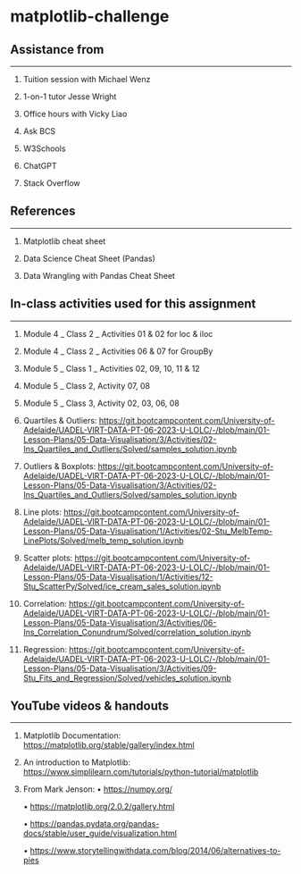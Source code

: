 # matplotlib-challenge

## Assistance from
------------------
1. Tuition session with Michael Wenz

2. 1-on-1 tutor Jesse Wright

3. Office hours with Vicky Liao

4. Ask BCS

5. W3Schools

7. ChatGPT

8. Stack Overflow


## References
-------------

1.  Matplotlib cheat sheet

2.  Data Science Cheat Sheet (Pandas)

3.  Data Wrangling with Pandas Cheat Sheet	


## In-class activities used for this assignment
-----------------------------------------------

1.	Module 4 _ Class 2 _ Activities	01 & 02 for loc & iloc

2.	Module 4 _ Class 2 _ Activities	06 & 07 for GroupBy

3.	Module 5 _ Class 1 _ Activities 02, 09, 10, 11 & 12

4.	Module 5 _ Class 2, Activity 07, 08

5.	Module 5 _ Class 3, Activity 02, 03, 06, 08

6.	Quartiles & Outliers:	https://git.bootcampcontent.com/University-of-Adelaide/UADEL-VIRT-DATA-PT-06-2023-U-LOLC/-/blob/main/01-Lesson-Plans/05-Data-Visualisation/3/Activities/02-Ins_Quartiles_and_Outliers/Solved/samples_solution.ipynb

7.	Outliers & Boxplots:	https://git.bootcampcontent.com/University-of-Adelaide/UADEL-VIRT-DATA-PT-06-2023-U-LOLC/-/blob/main/01-Lesson-Plans/05-Data-Visualisation/3/Activities/02-Ins_Quartiles_and_Outliers/Solved/samples_solution.ipynb

8.	Line plots:	https://git.bootcampcontent.com/University-of-Adelaide/UADEL-VIRT-DATA-PT-06-2023-U-LOLC/-/blob/main/01-Lesson-Plans/05-Data-Visualisation/1/Activities/02-Stu_MelbTemp-LinePlots/Solved/melb_temp_solution.ipynb

9.	Scatter plots:	https://git.bootcampcontent.com/University-of-Adelaide/UADEL-VIRT-DATA-PT-06-2023-U-LOLC/-/blob/main/01-Lesson-Plans/05-Data-Visualisation/1/Activities/12-Stu_ScatterPy/Solved/ice_cream_sales_solution.ipynb

10.	Correlation:	https://git.bootcampcontent.com/University-of-Adelaide/UADEL-VIRT-DATA-PT-06-2023-U-LOLC/-/blob/main/01-Lesson-Plans/05-Data-Visualisation/3/Activities/06-Ins_Correlation_Conundrum/Solved/correlation_solution.ipynb

11.	Regression:	https://git.bootcampcontent.com/University-of-Adelaide/UADEL-VIRT-DATA-PT-06-2023-U-LOLC/-/blob/main/01-Lesson-Plans/05-Data-Visualisation/3/Activities/09-Stu_Fits_and_Regression/Solved/vehicles_solution.ipynb


## YouTube videos & handouts
---------------------------

1.  Matplotlib Documentation:	https://matplotlib.org/stable/gallery/index.html

2.  An introduction to Matplotlib:	https://www.simplilearn.com/tutorials/python-tutorial/matplotlib

3.  From Mark Jenson:
    •	https://numpy.org/

    •	https://matplotlib.org/2.0.2/gallery.html

    •	https://pandas.pydata.org/pandas-docs/stable/user_guide/visualization.html

    •	https://www.storytellingwithdata.com/blog/2014/06/alternatives-to-pies




